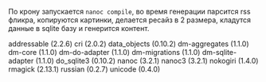 По крону запускается `nanoc compile`, во время генерации парсится rss фликра, копируются картинки, делается ресайз в 2 размера, кладутся данные в sqlite базу и генерится контент.

addressable (2.2.6)
cri (2.0.2)
data_objects (0.10.2)
dm-aggregates (1.1.0)
dm-core (1.1.0)
dm-do-adapter (1.1.0)
dm-migrations (1.1.0)
dm-sqlite-adapter (1.1.0)
do_sqlite3 (0.10.2)
nanoc (3.2.1)
nanoc3 (3.2.1)
nokogiri (1.4.0)
rmagick (2.13.1)
russian (0.2.7)
unicode (0.4.0)